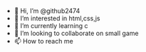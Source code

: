- 👋 Hi, I’m @github2474
- 👀 I’m interested in html,css,js
- 🌱 I’m currently learning c
- 💞️ I’m looking to collaborate on small game 
- 📫 How to reach me 

<!---
github2474/github2474 is a ✨ special ✨ repository because its `README.md` (this file) appears on your GitHub profile.
You can click the Preview link to take a look at your changes.
--->
